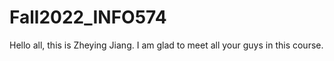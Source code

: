 # Fall2022_INFO574
Hello all, this is Zheying Jiang. I am glad to meet all your guys in this course. 
